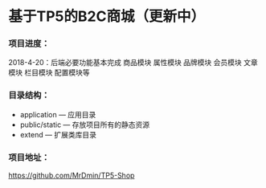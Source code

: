 # 基于TP5的B2C商城（更新中）

### 项目进度：
2018-4-20：后端必要功能基本完成
商品模块 属性模块 品牌模块 会员模块 文章模块 栏目模块 配置模块等

### 目录结构：              
- application — 应用目录
- public/static — 存放项目所有的静态资源
- extend — 扩展类库目录  

### 项目地址：
https://github.com/MrDmin/TP5-Shop




